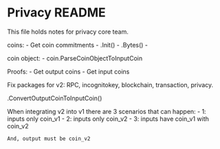 # Privacy README

This file holds notes for privacy core team.

coins: 
    - Get coin commitments
    - .Init()
    - .Bytes()
    - 

coin object:
    - coin.ParseCoinObjectToInputCoin

Proofs:
    - Get output coins
    - Get input coins

Fix packages for v2:
    RPC, incognitokey, blockchain, transaction, privacy.

.ConvertOutputCoinToInputCoin()

When integrating v2 into v1 there are 3 scenarios that can happen:
    - 1: inputs only coin_v1
    - 2: inputs only coin_v2
    - 3: inputs have coin_v1 with coin_v2

    And, output must be coin_v2